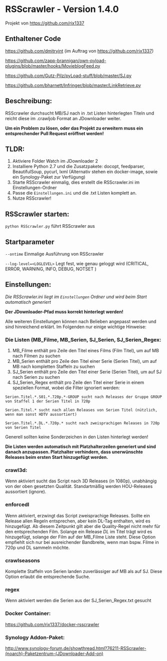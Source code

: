 #  RSScrawler - Version 1.4.0
Projekt von https://github.com/rix1337

## Enthaltener Code
https://github.com/dmitryint (im Auftrag von https://github.com/rix1337)

https://github.com/zapp-brannigan/own-pyload-plugins/blob/master/hooks/MovieblogFeed.py

https://github.com/Gutz-Pilz/pyLoad-stuff/blob/master/SJ.py

https://github.com/bharnett/Infringer/blob/master/LinkRetrieve.py

## Beschreibung:

RSScrawler durchsucht MB/SJ nach in .txt Listen hinterlegten Titeln und reicht diese im .crawljob Format an JDownloader weiter.

**Um ein Problem zu lösen, oder das Projekt zu erweitern muss ein entsprechender Pull Request eröffnet werden!**

## TLDR:

1. Aktiviere Folder Watch im JDownloader 2
2. Installiere Python 2.7 und die Zusatzpakete: docopt, feedparser, BeautifulSoup, pycurl, lxml (Alternativ stehen ein docker-image, sowie ein Synology-Paket zur Verfügung)
3. Starte RSScrawler einmalig, dies erstellt die RSScrawler.ini im Einstellungen-Ordner
4. Passe die ```Einstellungen.ini``` und die .txt Listen komplett an.
5. Nutze RSScrawler!

## RSScrawler starten:

```python RSScrawler.py``` führt RSScrawler aus

## Startparameter

  ```--ontime```                  Einmalige Ausführung von RSScrawler
  
  ```--log-level=<LOGLEVEL>```    Legt fest, wie genau geloggt wird (CRITICAL, ERROR, WARNING, INFO, DEBUG, NOTSET )

## Einstellungen:
*Die RSScrawler.ini liegt im ```Einstellungen``` Ordner und wird beim Start automatisch generiert*

**Der JDownloader-Pfad muss korrekt hinterlegt werden!**

Alle weiteren Einstellungen können nach Belieben angepasst werden und sind hinreichend erklärt. Im Folgenden nur einige wichtige Hinweise:

### Die Listen (MB_Filme, MB_Serien, SJ_Serien, SJ_Serien_Regex:

1. MB_Filme enthält pro Zeile den Titel eines Films (Film Titel), um auf MB nach Filmen zu suchen
2. MB_Serien enthält pro Zeile den Titel einer Serie (Serien Titel), um auf MB nach kompletten Staffeln zu suchen
3. SJ_Serien enthält pro Zeile den Titel einer Serie (Serien Titel), um auf SJ nach Serien zu suchen
4. SJ_Serien_Regex enthält pro Zeile den Titel einer Serie in einem speziellen Format, wobei die Filter ignoriert werden:

```
Serien.Titel.*.S01.*.720p.*-GROUP sucht nach Releases der Gruppe GROUP von Staffel 1 der Serien Titel in 720p 

Serien.Titel.* sucht nach allen Releases von Serien Titel (nützlich, wenn man sonst HDTV aussortiert)

Serien.Titel.*.DL.*.720p.* sucht nach zweisprachigen Releases in 720p von Serien Titel
```

Generell sollten keine Sonderzeichen in den Listen hinterlegt werden!

**Die Listen werden automatisch mit Platzhalterzeilen generiert und sind danach anzupassen. Platzhalter verhindern, dass unerwünschte Releases beim ersten Start hinzugefügt werden.**

### crawl3d:

Wenn aktiviert sucht das Script nach 3D Releases (in 1080p), unabhängig von der oben gesetzten Qualität. Standartmäßig werden HOU-Releases aussortiert (ignore).

### enforcedl

Wenn aktiviert, erzwingt das Script zweisprachige Releases. Sollte ein Release allen Regeln entsprechen, aber kein DL-Tag enthalten, wird es hinzugefügt.
Ab diesem Zeitpunkt gilt aber die Quality-Regel nicht mehr für den entsprechenden Film. Solange ein Release *DL* im Titel trägt wird es hinzugefügt,
solange der Film auf der MB_Filme Liste steht. Diese Option empfiehlt sich nur bei ausreichender Bandbreite, wenn man bspw. Filme in 720p und DL sammeln möchte.

### crawlseasons

Komplette Staffeln von Serien landen zuverlässiger auf MB als auf SJ. Diese Option erlaubt die entsprechende Suche.

### regex

Wenn aktiviert werden die Serien aus der SJ_Serien_Regex.txt gesucht

### Docker Container:
https://github.com/rix1337/docker-rsscrawler

### Synology Addon-Paket:
http://www.synology-forum.de/showthread.html?76211-RSScrawler-(noarch)-Paketzentrum-(JDownloader-Add-on)
